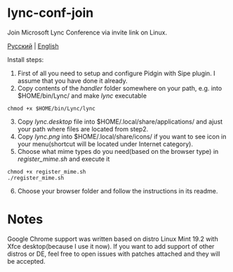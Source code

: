 # lync-conf-join
Join Microsoft Lync Conference via invite link on Linux.

[Русский](./README.ru.md) | [English](./README.md)

Install steps:
1. First of all you need to setup and configure Pidgin with Sipe plugin. I assume that you have done it already.
2. Copy contents of the *handler* folder somewhere on your path, e.g. into $HOME/bin/Lync/ and make *lync* executable
```
chmod +x $HOME/bin/Lync/lync
```
3. Copy *lync.desktop* file into $HOME/.local/share/applications/ and ajust your path where files are located from step2.
4. Copy *lync.png* into $HOME/.local/share/icons/ if you want to see icon in your menu(shortcut will be located under Internet category).
5. Choose what mime types do you need(based on the browser type) in *register_mime.sh* and execute it
```
chmod +x register_mime.sh
./register_mime.sh
```
6. Choose your browser folder and follow the instructions in its readme.

# Notes
Google Chrome support was written based on distro Linux Mint 19.2 with Xfce desktop(because I use it now).
If you want to add support of other distros or DE, feel free to open issues with patches attached and they will be accepted.
